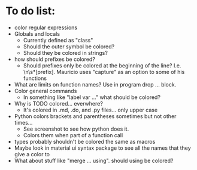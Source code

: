 # To do list:
- color regular expressions
- Globals and locals
    - Currently defined as "class"
    - Should the outer symbol be colored?
    - Should they be colored in strings?
- how should prefixes be colored? 
    - Should prefixes only be colored at the beginning of the line? I.e. \n\s*[prefix]. Mauricio uses "capture" as an option to some of his functions
- What are limits on function names? Use in program drop ... block.
- Color general commands
    - In something like "label var ..." what should be colored?
- Why is TODO colored... everwhere?
    - It's colored in .md, .do, and .py files... only upper case
- Python colors brackets and parentheses sometimes but not other times...
    - See screenshot to see how python does it.
    - Colors them when part of a function call
- types probably shouldn't be colored the same as macros
- Maybe look in material ui syntax package to see all the names that they give a color to
- What about stuff like "merge ... using". should using be colored?